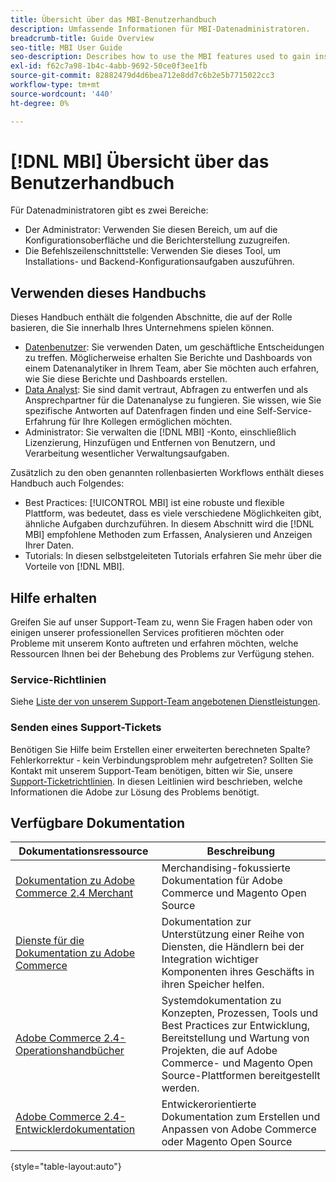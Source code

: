 ```yaml
---
title: Übersicht über das MBI-Benutzerhandbuch
description: Umfassende Informationen für MBI-Datenadministratoren.
breadcrumb-title: Guide Overview
seo-title: MBI User Guide
seo-description: Describes how to use the MBI features used to gain insights from Adobe Commerce or Magento Open Source data.
exl-id: f62c7a98-1b4c-4abb-9692-50ce0f3ee1fb
source-git-commit: 82882479d4d6bea712e8dd7c6b2e5b7715022cc3
workflow-type: tm+mt
source-wordcount: '440'
ht-degree: 0%

---
```


# [!DNL MBI] Übersicht über das Benutzerhandbuch

Für Datenadministratoren gibt es zwei Bereiche:

- Der Administrator: Verwenden Sie diesen Bereich, um auf die Konfigurationsoberfläche und die Berichterstellung zuzugreifen.
- Die Befehlszeilenschnittstelle: Verwenden Sie dieses Tool, um Installations- und Backend-Konfigurationsaufgaben auszuführen.

## Verwenden dieses Handbuchs

Dieses Handbuch enthält die folgenden Abschnitte, die auf der Rolle basieren, die Sie innerhalb Ihres Unternehmens spielen können.

- [Datenbenutzer](data-user.md): Sie verwenden Daten, um geschäftliche Entscheidungen zu treffen. Möglicherweise erhalten Sie Berichte und Dashboards von einem Datenanalytiker in Ihrem Team, aber Sie möchten auch erfahren, wie Sie diese Berichte und Dashboards erstellen.
- [Data Analyst](data-analyst.md): Sie sind damit vertraut, Abfragen zu entwerfen und als Ansprechpartner für die Datenanalyse zu fungieren. Sie wissen, wie Sie spezifische Antworten auf Datenfragen finden und eine Self-Service-Erfahrung für Ihre Kollegen ermöglichen möchten.
- Administrator: Sie verwalten die [!DNL MBI] -Konto, einschließlich Lizenzierung, Hinzufügen und Entfernen von Benutzern, und Verarbeitung wesentlicher Verwaltungsaufgaben.

Zusätzlich zu den oben genannten rollenbasierten Workflows enthält dieses Handbuch auch Folgendes:

- Best Practices: [!UICONTROL MBI] ist eine robuste und flexible Plattform, was bedeutet, dass es viele verschiedene Möglichkeiten gibt, ähnliche Aufgaben durchzuführen. In diesem Abschnitt wird die [!DNL MBI] empfohlene Methoden zum Erfassen, Analysieren und Anzeigen Ihrer Daten.
- Tutorials: In diesen selbstgeleiteten Tutorials erfahren Sie mehr über die Vorteile von [!DNL MBI].

## Hilfe erhalten

Greifen Sie auf unser Support-Team zu, wenn Sie Fragen haben oder von einigen unserer professionellen Services profitieren möchten oder Probleme mit unserem Konto auftreten und erfahren möchten, welche Ressourcen Ihnen bei der Behebung des Problems zur Verfügung stehen.

### Service-Richtlinien

Siehe [Liste der von unserem Support-Team angebotenen Dienstleistungen](https://support.magento.com/hc/en-us/articles/360016730811).

### Senden eines Support-Tickets

Benötigen Sie Hilfe beim Erstellen einer erweiterten berechneten Spalte? Fehlerkorrektur - kein Verbindungsproblem mehr aufgetreten? Sollten Sie Kontakt mit unserem Support-Team benötigen, bitten wir Sie, unsere [Support-Ticketrichtlinien](https://support.magento.com/hc/en-us/articles/360016730351). In diesen Leitlinien wird beschrieben, welche Informationen die Adobe zur Lösung des Problems benötigt.

## Verfügbare Dokumentation

| Dokumentationsressource | Beschreibung |
|----------------------- | ----------- |
| [Dokumentation zu Adobe Commerce 2.4 Merchant](https://experienceleague.adobe.com/docs/commerce-admin/user-guides/home.html) | Merchandising-fokussierte Dokumentation für Adobe Commerce und Magento Open Source |
| [Dienste für die Dokumentation zu Adobe Commerce](https://experienceleague.adobe.com/docs/commerce-merchant-services/user-guides/home.html) | Dokumentation zur Unterstützung einer Reihe von Diensten, die Händlern bei der Integration wichtiger Komponenten ihres Geschäfts in ihren Speicher helfen. |
| [Adobe Commerce 2.4-Operationshandbücher](https://experienceleague.adobe.com/docs/commerce-operations/operational-guides/home.html) | Systemdokumentation zu Konzepten, Prozessen, Tools und Best Practices zur Entwicklung, Bereitstellung und Wartung von Projekten, die auf Adobe Commerce- und Magento Open Source-Plattformen bereitgestellt werden. |
| [Adobe Commerce 2.4-Entwicklerdokumentation](https://developer.adobe.com/commerce/) | Entwickerorientierte Dokumentation zum Erstellen und Anpassen von Adobe Commerce oder Magento Open Source |

{style=&quot;table-layout:auto&quot;}
